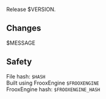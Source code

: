 Release $VERSION.

## Changes

$MESSAGE

## Safety

File hash: `$HASH`  
Built using FrooxEngine `$FROOXENGINE`  
FrooxEngine hash: `$FROOXENGINE_HASH`
